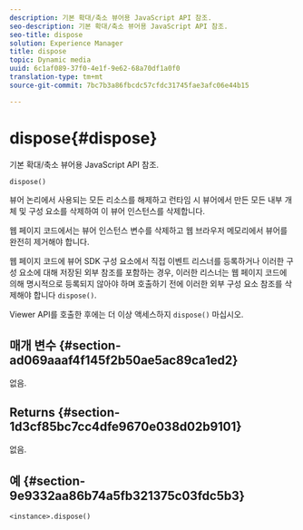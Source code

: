 ```yaml
---
description: 기본 확대/축소 뷰어용 JavaScript API 참조.
seo-description: 기본 확대/축소 뷰어용 JavaScript API 참조.
seo-title: dispose
solution: Experience Manager
title: dispose
topic: Dynamic media
uuid: 6c1af089-37f0-4e1f-9e62-68a70df1a0f0
translation-type: tm+mt
source-git-commit: 7bc7b3a86fbcdc57cfdc31745fae3afc06e44b15

---
```



# dispose{#dispose}

기본 확대/축소 뷰어용 JavaScript API 참조.

`dispose()`

뷰어 논리에서 사용되는 모든 리소스를 해제하고 런타임 시 뷰어에서 만든 모든 내부 개체 및 구성 요소를 삭제하여 이 뷰어 인스턴스를 삭제합니다.

웹 페이지 코드에서는 뷰어 인스턴스 변수를 삭제하고 웹 브라우저 메모리에서 뷰어를 완전히 제거해야 합니다.

웹 페이지 코드에 뷰어 SDK 구성 요소에서 직접 이벤트 리스너를 등록하거나 이러한 구성 요소에 대해 저장된 외부 참조를 포함하는 경우, 이러한 리스너는 웹 페이지 코드에 의해 명시적으로 등록되지 않아야 하며 호출하기 전에 이러한 외부 구성 요소 참조를 삭제해야 합니다 `dispose()`.

Viewer API를 호출한 후에는 더 이상 액세스하지 `dispose()` 마십시오.

## 매개 변수 {#section-ad069aaaf4f145f2b50ae5ac89ca1ed2}

없음.

## Returns {#section-1d3cf85bc7cc4dfe9670e038d02b9101}

없음.

## 예 {#section-9e9332aa86b74a5fb321375c03fdc5b3}

```
<instance>.dispose()
```

